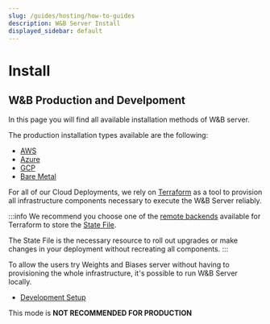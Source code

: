 ```yaml
---
slug: /guides/hosting/how-to-guides
description: W&B Server Install
displayed_sidebar: default
---
```


# Install

## W&B Production and Develpoment

In this page you will find all available installation methods of W&B server.

The production installation types available are the following:

- [AWS](./aws-tf.md)
- [Azure](./azure-tf.md)
- [GCP](./gcp-tf.md)
- [Bare Metal](./bare-metal.md)

For all of our Cloud Deployments, we rely on [Terraform](https://developer.hashicorp.com/terraform/intro) as a tool to provision all infrastructure components necessary to execute the W&B Server reliably.

:::info
We recommend you choose one of the [remote backends](https://developer.hashicorp.com/terraform/language/settings/backends/configuration) available for Terraform to store the [State File](https://developer.hashicorp.com/terraform/language/state).

The State File is the necessary resource to roll out upgrades or make changes in your deployment without recreating all components.
:::

To allow the users try Weights and Biases server without having to provisioning the whole infrastructure, it's possible to run W&B Server locally.

- [Development Setup](./basic-setup.md)

This mode is **NOT RECOMMENDED FOR PRODUCTION**

<!-- # Upgrade

- Upgrade W&B Server  -->
